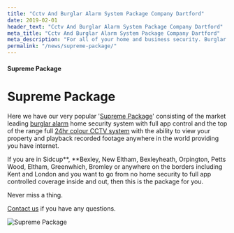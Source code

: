 ```yaml
---
title: "Cctv And Burglar Alarm System Package Company Dartford"
date: 2019-02-01
header_text: "Cctv And Burglar Alarm System Package Company Dartford"
meta_title: "Cctv And Burglar Alarm System Package Company Dartford"
meta_description: "For all of your home and business security. Burglar Alarm Servicing, Burglar Alarm Installation, Alarm Battery and CCTV. Call 020 8302 4065 or email us."
permalink: "/news/supreme-package/"
---
```


#### Supreme Package

# Supreme Package

Here we have our very popular \'[Supreme Package](/products/supreme-package-24hr-colour-cctv-plus-intruder-alarm-system-1749.php)\' consisting of the market leading [burglar alarm](/products/standard-system-599.php) home security system with full app control and the top of the range full [24hr colour CCTV system](/products/cctv-package-2-1199-24hr-colour-cctv.php) with the ability to view your property and playback recorded footage anywhere in the world providing you have internet.

If you are in Sidcup**, **Bexley, New Eltham, Bexleyheath, Orpington, Petts Wood, Eltham, Greenwhich, Bromley or anywhere on the borders including Kent and London and you want to go from no home security to full app controlled coverage inside and out, then this is the package for you.

Never miss a thing.

[Contact us](/contact.php) if you have any questions.

![Supreme Package](https://res.cloudinary.com/kbs/image/upload/rwb6iawhbzcweysuhyln.webp)